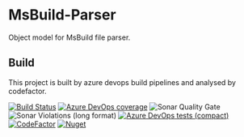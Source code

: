 # MsBuild-Parser
Object model for MsBuild file parser. 

## Build
This project is built by azure devops build pipelines and analysed by codefactor.

[![Build Status](https://dev.azure.com/NorikaDE/MsBuild-Parser-ObjectModel/_apis/build/status/NorikaDE.MsBuild-Parser?branchName=master)](https://dev.azure.com/NorikaDE/MsBuild-Parser-ObjectModel/_build/latest?definitionId=3&branchName=master)
[![Azure DevOps coverage](https://img.shields.io/azure-devops/coverage/NorikaDE/MsBuild-Parser-ObjectModel/3)](https://dev.azure.com/NorikaDE/MsBuild-Parser-ObjectModel/_build?definitionId=3)
![Sonar Quality Gate](https://img.shields.io/sonar/quality_gate/NorikaDE_MsBuild-Parser?server=https%3A%2F%2Fsonarcloud.io)
![Sonar Violations (long format)](https://img.shields.io/sonar/violations/NorikaDE_MsBuild-Parser?format=long&server=https%3A%2F%2Fsonarcloud.io)
[![Azure DevOps tests (compact)](https://img.shields.io/azure-devops/tests/NorikaDE/MsBuild-Parser-ObjectModel/3?compact_message)](https://dev.azure.com/NorikaDE/MsBuild-Parser-ObjectModel/_build?definitionId=3)
[![CodeFactor](https://www.codefactor.io/repository/github/norikade/msbuild-parser/badge)](https://www.codefactor.io/repository/github/norikade/msbuild-parser)
[![Nuget](https://img.shields.io/nuget/v/Norika.MsBuild.Core.Data)](https://www.nuget.org/packages/Norika.MsBuild.Core.Data)
